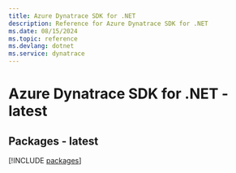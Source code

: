 ```yaml
---
title: Azure Dynatrace SDK for .NET
description: Reference for Azure Dynatrace SDK for .NET
ms.date: 08/15/2024
ms.topic: reference
ms.devlang: dotnet
ms.service: dynatrace
---
```

# Azure Dynatrace SDK for .NET - latest
## Packages - latest
[!INCLUDE [packages](dynatrace-index.md)]